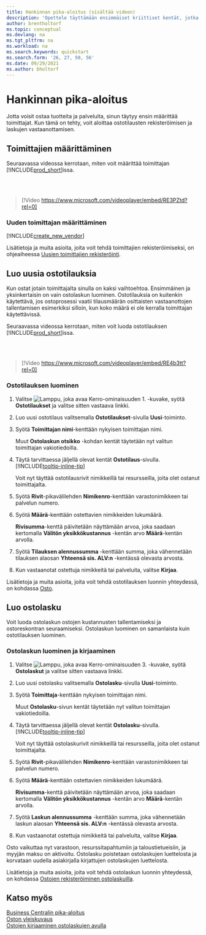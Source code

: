 ```yaml
---
title: Hankinnan pika-aloitus (sisältää videon)
description: 'Opettele täyttämään ensimmäiset kriittiset kentät, jotka koskevat toimittajia Business Centralissa, jotta voit aloittaa tuotteiden ja palveluiden ostamisen.'
author: brentholtorf
ms.topic: conceptual
ms.devlang: na
ms.tgt_pltfrm: na
ms.workload: na
ms.search.keywords: quickstart
ms.search.form: '26, 27, 50, 56'
ms.date: 09/29/2021
ms.author: bholtorf
---
```


# Hankinnan pika-aloitus

Jotta voisit ostaa tuotteita ja palveluita, sinun täytyy ensin määrittää toimittajat. Kun tämä on tehty, voit aloittaa ostotilausten rekisteröimisen ja laskujen vastaanottamisen.  

## Toimittajien määrittäminen

Seuraavassa videossa kerrotaan, miten voit määrittää toimittajan [!INCLUDE[prod_short](includes/prod_short.md)]issa.

<br><br>  

> [!Video https://www.microsoft.com/videoplayer/embed/RE3PZtd?rel=0]

### Uuden toimittajan määrittäminen

[!INCLUDE[create_new_vendor](includes/create_new_vendor.md)]

Lisätietoja ja muita asioita, joita voit tehdä toimittajien rekisteröimiseksi, on ohjeaiheessa [Uusien toimittajien rekisteröinti](purchasing-how-register-new-vendors.md).  

## Luo uusia ostotilauksia

Kun ostat jotain toimittajalta sinulla on kaksi vaihtoehtoa. Ensimmäinen ja yksinkertaisin on vain ostolaskun luominen. Ostotilauksia on kuitenkin käytettävä, jos ostoprosessi vaatii tilausmäärän osittaisten vastaanottojen tallentamisen esimerkiksi silloin, kun koko määrä ei ole kerralla toimittajan käytettävissä.

Seuraavassa videossa kerrotaan, miten voit luoda ostotilauksen [!INCLUDE[prod_short](includes/prod_short.md)]issa.

<br><br>

> [!Video https://www.microsoft.com/videoplayer/embed/RE4b3tt?rel=0]

### Ostotilauksen luominen  

1. Valitse ![Lamppu, joka avaa Kerro-ominaisuuden 1.](media/ui-search/search_small.png "Kerro, mitä haluat tehdä") -kuvake, syötä **Ostotilaukset** ja valitse sitten vastaava linkki.  

2. Luo uusi ostotilaus valitsemalla **Ostotilaukset**-sivulla **Uusi**-toiminto.

3. Syötä **Toimittajan nimi**-kenttään nykyisen toimittajan nimi.

    Muut **Ostolaskun otsikko** -kohdan kentät täytetään nyt valitun toimittajan vakiotiedoilla.  

4. Täytä tarvittaessa jäljellä olevat kentät **Ostotilaus**-sivulla. [!INCLUDE[tooltip-inline-tip](includes/tooltip-inline-tip_md.md)]

    Voit nyt täyttää ostotilausrivit nimikkeillä tai resursseilla, joita olet ostanut toimittajalta.

5. Syötä **Rivit**-pikavälilehden **Nimikenro**-kenttään varastonimikkeen tai palvelun numero.

6. Syötä **Määrä**-kenttään ostettavien nimikkeiden lukumäärä.

    **Rivisumma**-kenttä päivitetään näyttämään arvoa, joka saadaan kertomalla **Välitön yksikkökustannus** -kentän arvo **Määrä**-kentän arvolla.

7. Syötä **Tilauksen alennussumma** -kenttään summa, joka vähennetään tilauksen alaosan **Yhteensä sis. ALV:n** -kentässä olevasta arvosta.

8. Kun vastaanotat ostettuja nimikkeitä tai palveluita, valitse **Kirjaa**.

Lisätietoja ja muita asioita, joita voit tehdä ostotilauksen luonnin yhteydessä, on kohdassa [Osto](purchasing-manage-purchasing.md).  

## Luo ostolasku  

Voit luoda ostolaskun ostojen kustannusten tallentamiseksi ja ostoreskontran seuraamiseksi. Ostolaskun luominen on samanlaista kuin ostotilauksen luominen.

### Ostolaskun luominen ja kirjaaminen  

1. Valitse ![Lamppu, joka avaa Kerro-ominaisuuden 3.](media/ui-search/search_small.png "Kerro, mitä haluat tehdä") -kuvake, syötä **Ostolaskut** ja valitse sitten vastaava linkki.  
2. Luo uusi ostolasku valitsemalla **Ostolasku**-sivulla **Uusi**-toiminto.
3. Syötä **Toimittaja**-kenttään nykyisen toimittajan nimi.

    Muut **Ostolasku**-sivun kentät täytetään nyt valitun toimittajan vakiotiedoilla.

4. Täytä tarvittaessa jäljellä olevat kentät **Ostolasku**-sivulla. [!INCLUDE[tooltip-inline-tip](includes/tooltip-inline-tip_md.md)]

    Voit nyt täyttää ostolaskurivit nimikkeillä tai resursseilla, joita olet ostanut toimittajalta.

5. Syötä **Rivit**-pikavälilehden **Nimikenro**-kenttään varastonimikkeen tai palvelun numero.
6. Syötä **Määrä**-kenttään ostettavien nimikkeiden lukumäärä.

    **Rivisumma**-kenttä päivitetään näyttämään arvoa, joka saadaan kertomalla **Välitön yksikkökustannus** -kentän arvo **Määrä**-kentän arvolla.

7. Syötä **Laskun alennussumma** -kenttään summa, joka vähennetään laskun alaosan **Yhteensä sis. ALV:n** -kentässä olevasta arvosta.

8. Kun vastaanotat ostettuja nimikkeitä tai palveluita, valitse **Kirjaa**.

Osto vaikuttaa nyt varastoon, resurssitapahtumiin ja taloustietueisiin, ja myyjän maksu on aktivoitu. Ostolasku poistetaan ostolaskujen luettelosta ja korvataan uudella asiakirjalla kirjattujen ostolaskujen luettelosta.  

Lisätietoja ja muita asioita, joita voit tehdä ostolaskun luonnin yhteydessä, on kohdassa [Ostojen rekisteröiminen ostolaskuilla](purchasing-how-record-purchases.md).

## Katso myös

[Business Centralin pika-aloitus](quick-start-business-central.md)  
[Oston yleiskuvaus](Purchasing-manage-purchasing.md)  
[Ostojen kirjaaminen ostolaskujen avulla](purchasing-how-record-purchases.md)  
